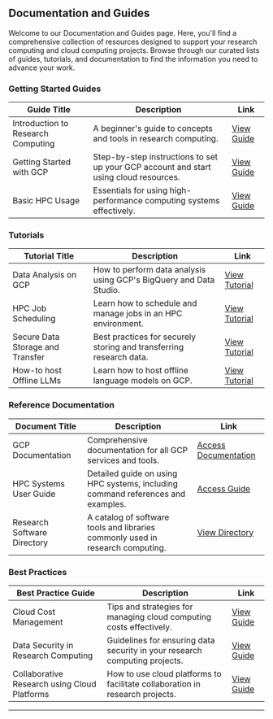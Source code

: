 ## Documentation and Guides

Welcome to our Documentation and Guides page. Here, you'll find a comprehensive collection of resources designed to support your research computing and cloud computing projects. Browse through our curated lists of guides, tutorials, and documentation to find the information you need to advance your work.

### Getting Started Guides

| Guide Title                          | Description                                              | Link                  |
|--------------------------------------|----------------------------------------------------------|-----------------------|
| Introduction to Research Computing   | A beginner's guide to concepts and tools in research computing. | [View Guide](../Knowledge_Base/intro-research-computing-guide.md) |
| Getting Started with GCP             | Step-by-step instructions to set up your GCP account and start using cloud resources. | [View Guide](#) |
| Basic HPC Usage                      | Essentials for using high-performance computing systems effectively. | [View Guide](#) |

### Tutorials

| Tutorial Title                       | Description                                              | Link                  |
|--------------------------------------|----------------------------------------------------------|-----------------------|
| Data Analysis on GCP                 | How to perform data analysis using GCP's BigQuery and Data Studio. | [View Tutorial](#) |
| HPC Job Scheduling                   | Learn how to schedule and manage jobs in an HPC environment. | [View Tutorial](#) |
| Secure Data Storage and Transfer     | Best practices for securely storing and transferring research data. | [View Tutorial](#) |
| How-to host Offline LLMs             | Learn how to host offline language models on GCP. | [View Tutorial](../Knowledge_Base/ollama-how-to.md) |


### Reference Documentation

| Document Title                       | Description                                              | Link                  |
|--------------------------------------|----------------------------------------------------------|-----------------------|
| GCP Documentation                    | Comprehensive documentation for all GCP services and tools. | [Access Documentation](https://cloud.google.com/docs) |
| HPC Systems User Guide               | Detailed guide on using HPC systems, including command references and examples. | [Access Guide](#) |
| Research Software Directory          | A catalog of software tools and libraries commonly used in research computing. | [View Directory](#) |

### Best Practices

| Best Practice Guide                  | Description                                              | Link                  |
|--------------------------------------|----------------------------------------------------------|-----------------------|
| Cloud Cost Management                | Tips and strategies for managing cloud computing costs effectively. | [View Guide](#) |
| Data Security in Research Computing  | Guidelines for ensuring data security in your research computing projects. | [View Guide](#) |
| Collaborative Research using Cloud Platforms | How to use cloud platforms to facilitate collaboration in research projects. | [View Guide](#) |

---
